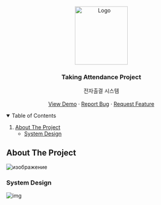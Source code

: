 
<!-- PROJECT LOGO -->
<br />
<p align="center">
  <a href="https://github.com/Alisherka7/Taking_Attendance">
    <img src="https://user-images.githubusercontent.com/38793933/134091750-b25e41d5-5b90-4199-a35a-5c17c27b6405.png" alt="Logo" width="140" height="155">
  </a>

  <h3 align="center">Taking Attendance Project</h3>

   <p align="center">
    전자출결 시스템
    <br />
    <br />
    <a href="https://www.youtube.com/watch?v=ULktl23fNMI">View Demo</a>
    ·
    <a href="https://github.com/Alisherka7/Taking_Attendance/issues">Report Bug</a>
    ·
    <a href="https://github.com/Alisherka7/Taking_Attendance/pulls">Request Feature</a>
  </p>
</p>



<!-- TABLE OF CONTENTS -->
<details open="open">
  <summary>Table of Contents</summary>
  <ol>
    <li>
      <a href="#about-the-project">About The Project</a>
      <ul>
        <li><a href="#system-design">System Design</a></li>
      </ul>
    </li>
<!--     <li>
      <a href="#getting-started">Getting Started</a>
      <ul>
        <li><a href="#prerequisites">Prerequisites</a></li>
        <li><a href="#installation">Installation</a></li>
      </ul>
    </li>
    <li><a href="#usage">Usage</a></li>
    <li><a href="#roadmap">Roadmap</a></li>
    <li><a href="#contributing">Contributing</a></li>
    <li><a href="#license">License</a></li>
    <li><a href="#contact">Contact</a></li>
    <li><a href="#acknowledgements">Acknowledgements</a></li> -->
  </ol>
</details>





<!-- ABOUT THE PROJECT -->
## About The Project
![изображение](https://user-images.githubusercontent.com/38793933/135266119-003b1d11-9976-4966-8299-33aac105f3d6.png)




### System Design
![img](https://user-images.githubusercontent.com/38793933/130924242-0e5cb29a-a6cd-4baf-a17b-d41f28052ca1.png)

